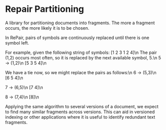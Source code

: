 Repair Partitioning
===========

A library for partitioning documents into fragments. The more a fragment occurs, the more likely it is to be chosen.

In RePair, pairs of symbols are continuously replaced until there is one symbol left. 

For example, given the following string of symbols: [1 2 3 1 2 4]\n
The pair (1,2) occurs most often, so it is replaced by the next available symbol, 5.\n
5 -> (1,2)\n
[5 3 5 4]\n

We have a tie now, so we might replace the pairs as follows:\n
6 -> (5,3)\n
[6 5 4]\n

7 -> (6,5)\n
[7 4]\n

8 -> (7,4)\n
[8]\n

Applying the same algorithm to several versions of a document, we expect to find many similar fragments across versions.
This can aid in versioned indexing or other applications where it is useful to identify redundant text fragments. 